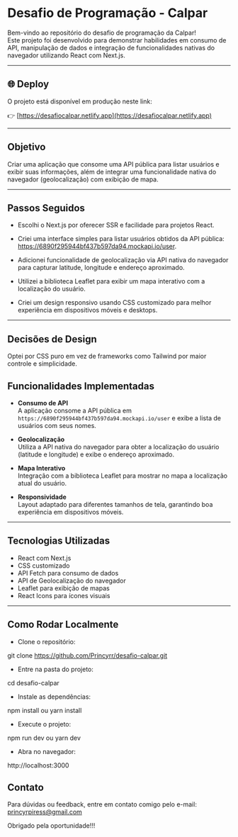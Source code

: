# Desafio de Programação - Calpar

Bem-vindo ao repositório do desafio de programação da Calpar!  
Este projeto foi desenvolvido para demonstrar habilidades em consumo de API, manipulação de dados e integração de funcionalidades nativas do navegador utilizando React com Next.js.

---
## 🌐 Deploy

O projeto está disponível em produção neste link:

👉 [https://desafiocalpar.netlify.app](https://desafiocalpar.netlify.app)

---
## Objetivo

Criar uma aplicação que consome uma API pública para listar usuários e exibir suas informações, além de integrar uma funcionalidade nativa do navegador (geolocalização) com exibição de mapa.

---
## Passos Seguidos

- Escolhi o Next.js por oferecer SSR e facilidade para projetos React.

- Criei uma interface simples para listar usuários obtidos da API pública: https://6890f295944bf437b597da94.mockapi.io/user.

- Adicionei funcionalidade de geolocalização via API nativa do navegador para capturar latitude, longitude e endereço aproximado.

- Utilizei a biblioteca Leaflet para exibir um mapa interativo com a localização do usuário.

- Criei um design responsivo usando CSS customizado para melhor experiência em dispositivos móveis e desktops.

---
## Decisões de Design
Optei por CSS puro em vez de frameworks como Tailwind por maior controle e simplicidade.


## Funcionalidades Implementadas

- **Consumo de API**  
  A aplicação consome a API pública em `https://6890f295944bf437b597da94.mockapi.io/user` e exibe a lista de usuários com seus nomes.

- **Geolocalização**  
  Utiliza a API nativa do navegador para obter a localização do usuário (latitude e longitude) e exibe o endereço aproximado.

- **Mapa Interativo**  
  Integração com a biblioteca Leaflet para mostrar no mapa a localização atual do usuário.

- **Responsividade**  
  Layout adaptado para diferentes tamanhos de tela, garantindo boa experiência em dispositivos móveis.

---

## Tecnologias Utilizadas

- React com Next.js  
- CSS customizado  
- API Fetch para consumo de dados  
- API de Geolocalização do navegador  
- Leaflet para exibição de mapas  
- React Icons para ícones visuais  

---


## Como Rodar Localmente
* Clone o repositório:


git clone https://github.com/Princyrr/desafio-calpar.git

* Entre na pasta do projeto:

cd desafio-calpar

* Instale as dependências:

npm install
ou
yarn install

* Execute o projeto:

npm run dev
ou
yarn dev

* Abra no navegador:

http://localhost:3000


## Contato
Para dúvidas ou feedback, entre em contato comigo pelo e-mail: princyrpiress@gmail.com

Obrigado pela oportunidade!!!